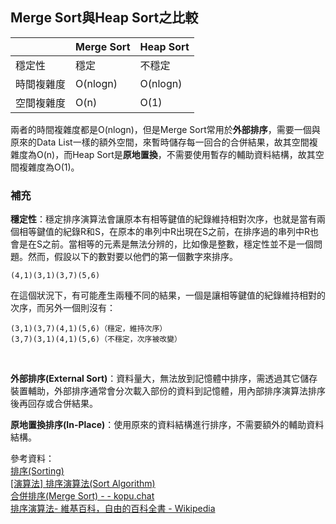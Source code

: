 ## Merge Sort與Heap Sort之比較
||Merge Sort|Heap Sort|
|---|---|---|
|穩定性|穩定|不穩定|
|時間複雜度|O(nlogn)|O(nlogn)|
|空間複雜度|O(n)|O(1)|

兩者的時間複雜度都是O(nlogn)，但是Merge Sort常用於**外部排序**，需要一個與原來的Data List一樣的額外空間，來暫時儲存每一回合的合併結果，故其空間複雜度為O(n)，而Heap Sort是**原地置換**，不需要使用暫存的輔助資料結構，故其空間複雜度為O(1)。

### 補充
**穩定性**：穩定排序演算法會讓原本有相等鍵值的紀錄維持相對次序，也就是當有兩個相等鍵值的紀錄R和S，在原本的串列中R出現在S之前，在排序過的串列中R也會是在S之前。當相等的元素是無法分辨的，比如像是整數，穩定性並不是一個問題。然而，假設以下的數對要以他們的第一個數字來排序。    

    (4,1)(3,1)(3,7)(5,6)    

在這個狀況下，有可能產生兩種不同的結果，一個是讓相等鍵值的紀錄維持相對的次序，而另外一個則沒有：    

    (3,1)(3,7)(4,1)(5,6)（穩定，維持次序）
    (3,7)(3,1)(4,1)(5,6)（不穩定，次序被改變）
    
<br />    

**外部排序(External Sort)**：資料量大，無法放到記憶體中排序，需透過其它儲存裝置輔助，外部排序通常會分次載入部份的資料到記憶體，用內部排序演算法排序後再回存或合併結果。    

**原地置換排序(In-Place)**：使用原來的資料結構進行排序，不需要額外的輔助資料結構。
    
參考資料：    
[排序(Sorting)](http://spaces.isu.edu.tw/upload/18833/3/web/sorting.htm#_Toc229730286)    
[[演算法] 排序演算法(Sort Algorithm)](http://notepad.yehyeh.net/Content/Algorithm/Sort/Sort.php)    
[合併排序(Merge Sort) - - kopu.chat](https://kopu.chat/2017/08/10/%E5%90%88%E4%BD%B5%E6%8E%92%E5%BA%8F-merge-sort/)    
[排序演算法- 維基百科，自由的百科全書 - Wikipedia](https://zh.wikipedia.org/wiki/%E6%8E%92%E5%BA%8F%E7%AE%97%E6%B3%95#%E7%A9%A9%E5%AE%9A%E7%9A%84%E6%8E%92%E5%BA%8F)
